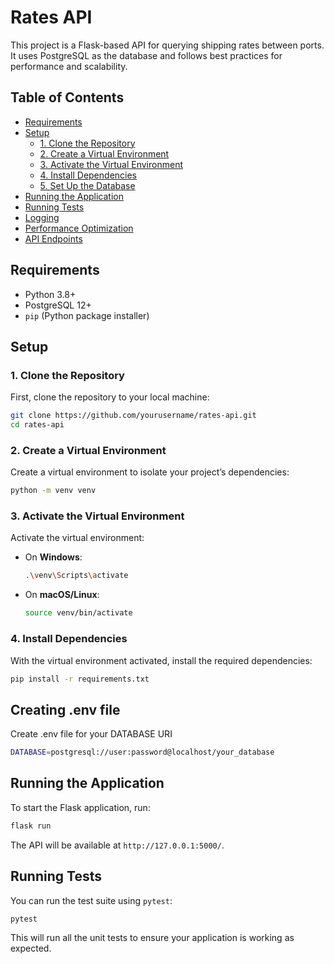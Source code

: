 # Rates API

This project is a Flask-based API for querying shipping rates between ports. It uses PostgreSQL as the database and follows best practices for performance and scalability.

## Table of Contents

- [Requirements](#requirements)
- [Setup](#setup)
  - [1. Clone the Repository](#1-clone-the-repository)
  - [2. Create a Virtual Environment](#2-create-a-virtual-environment)
  - [3. Activate the Virtual Environment](#3-activate-the-virtual-environment)
  - [4. Install Dependencies](#4-install-dependencies)
  - [5. Set Up the Database](#5-set-up-the-database)
- [Running the Application](#running-the-application)
- [Running Tests](#running-tests)
- [Logging](#logging)
- [Performance Optimization](#performance-optimization)
- [API Endpoints](#api-endpoints)

## Requirements

- Python 3.8+
- PostgreSQL 12+
- `pip` (Python package installer)

## Setup

### 1. Clone the Repository

First, clone the repository to your local machine:

```bash
git clone https://github.com/yourusername/rates-api.git
cd rates-api
```

### 2. Create a Virtual Environment

Create a virtual environment to isolate your project’s dependencies:

```bash
python -m venv venv
```

### 3. Activate the Virtual Environment

Activate the virtual environment:

- On **Windows**:
  
  ```bash
  .\venv\Scripts\activate
  ```

- On **macOS/Linux**:
  
  ```bash
  source venv/bin/activate
  ```

### 4. Install Dependencies

With the virtual environment activated, install the required dependencies:

```bash
pip install -r requirements.txt
```
## Creating .env file 
Create .env file for your DATABASE URI 

```bash
DATABASE=postgresql://user:password@localhost/your_database
```

## Running the Application

To start the Flask application, run:

```bash
flask run
```

The API will be available at `http://127.0.0.1:5000/`.

## Running Tests

You can run the test suite using `pytest`:

```bash
pytest
```

This will run all the unit tests to ensure your application is working as expected.

